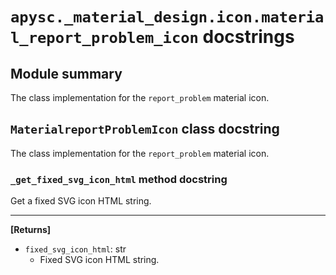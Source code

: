 # `apysc._material_design.icon.material_report_problem_icon` docstrings

## Module summary

The class implementation for the `report_problem` material icon.

## `MaterialreportProblemIcon` class docstring

The class implementation for the `report_problem` material icon.

### `_get_fixed_svg_icon_html` method docstring

Get a fixed SVG icon HTML string.<hr>

**[Returns]**

- `fixed_svg_icon_html`: str
  - Fixed SVG icon HTML string.